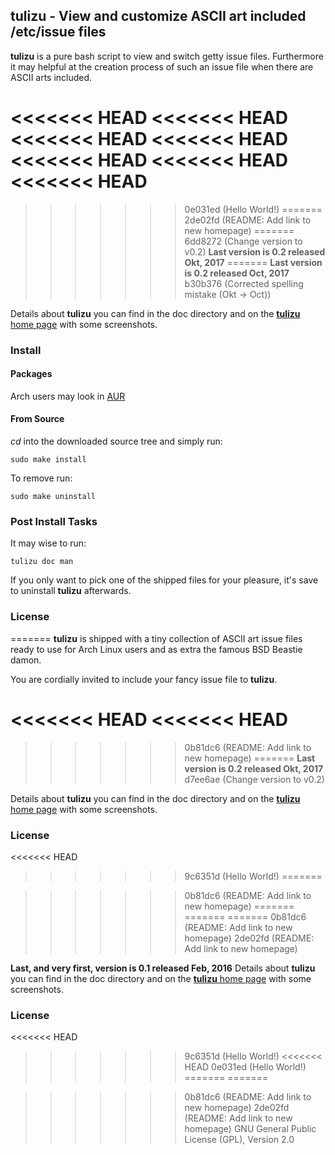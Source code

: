 ## tulizu - View and customize ASCII art included /etc/issue files

**tulizu** is a pure bash script to view and switch getty issue files.
Furthermore it may helpful at the creation process of such an issue file when
there are ASCII arts included.

<<<<<<< HEAD
<<<<<<< HEAD
<<<<<<< HEAD
<<<<<<< HEAD
<<<<<<< HEAD
<<<<<<< HEAD
<<<<<<< HEAD
=======
>>>>>>> 0e031ed (Hello World!)
=======
>>>>>>> 2de02fd (README: Add link to new homepage)
=======
>>>>>>> 6dd8272 (Change version to v0.2)
**Last version is 0.2 released Okt, 2017**
=======
**Last version is 0.2 released Oct, 2017**
>>>>>>> b30b376 (Corrected spelling mistake (Okt -> Oct))

Details about **tulizu** you can find in the doc directory and on
the [**tulizu** home page](http://loh-tar.github.io/tulizu/) with some
screenshots.

### Install

#### Packages

Arch users may look in [AUR](https://aur.archlinux.org/packages/tulizu/)

#### From Source

_cd_ into the downloaded source tree and simply run:

    sudo make install

To remove run:

    sudo make uninstall

### Post Install Tasks

It may wise to run:

    tulizu doc man

If you only want to pick one of the shipped files for your pleasure, it's save
to uninstall **tulizu** afterwards.

### License

=======
**tulizu** is shipped with a tiny collection of ASCII art issue files ready to
use for Arch Linux users and as extra the famous BSD Beastie damon.

You are cordially invited to include your fancy issue file to **tulizu**.

<<<<<<< HEAD
<<<<<<< HEAD
=======
>>>>>>> 0b81dc6 (README: Add link to new homepage)
=======
**Last version is 0.2 released Okt, 2017**
>>>>>>> d7ee6ae (Change version to v0.2)

Details about **tulizu** you can find in the doc directory and on
the [**tulizu** home page](http://loh-tar.github.io/tulizu/) with some
screenshots.

### License
<<<<<<< HEAD
>>>>>>> 9c6351d (Hello World!)
=======

>>>>>>> 0b81dc6 (README: Add link to new homepage)
=======
=======
=======
>>>>>>> 0b81dc6 (README: Add link to new homepage)
>>>>>>> 2de02fd (README: Add link to new homepage)

**Last, and very first, version is 0.1 released Feb, 2016**
Details about **tulizu** you can find in the doc directory and on
the [**tulizu** home page](http://loh-tar.github.io/tulizu/) with some
screenshots.

### License
<<<<<<< HEAD
>>>>>>> 9c6351d (Hello World!)
<<<<<<< HEAD
>>>>>>> 0e031ed (Hello World!)
=======
=======

>>>>>>> 0b81dc6 (README: Add link to new homepage)
>>>>>>> 2de02fd (README: Add link to new homepage)
GNU General Public License (GPL), Version 2.0
